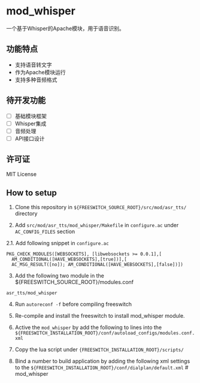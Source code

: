 # mod_whisper

一个基于Whisper的Apache模块，用于语音识别。

## 功能特点

- 支持语音转文字
- 作为Apache模块运行
- 支持多种音频格式

## 待开发功能

- [ ] 基础模块框架
- [ ] Whisper集成
- [ ] 音频处理
- [ ] API接口设计

## 许可证

MIT License

## How to setup

1. Clone this repository in `${FREESWITCH_SOURCE_ROOT}/src/mod/asr_tts/` directory 

2. Add `src/mod/asr_tts/mod_whisper/Makefile` in `configure.ac` under `AC_CONFIG_FILES` section

2.1. Add following snippet in `configure.ac` 

```
PKG_CHECK_MODULES([WEBSOCKETS], [libwebsockets >= 0.0.1],[
  AM_CONDITIONAL([HAVE_WEBSOCKETS],[true])],[
  AC_MSG_RESULT([no]); AM_CONDITIONAL([HAVE_WEBSOCKETS],[false])])
```
3. Add the following two module in the ${FREESWITCH_SOURCE_ROOT}/modules.conf
```
asr_tts/mod_whisper
```

4. Run `autoreconf -f` before compiling freeswitch

5. Re-compile and install the freeswitch to install mod_whisper module.


6. Active the `mod_whisper` by add the following to lines into the `${FREESWITCH_INSTALLATION_ROOT}/conf/autoload_configs/modules.conf.xml`
<load module="mod_whisper"/>

7. Copy the lua script under `{FREESWITCH_INSTALLATION_ROOT}/scripts/`

8. Bind a number to build application by adding the following xml settings to the `${FREESWITCH_INSTALLATION_ROOT}/conf/dialplan/default.xml`
#   m o d _ w h i s p e r 
 
 